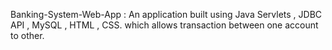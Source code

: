 Banking-System-Web-App : 
An application built using Java Servlets , JDBC API , MySQL , HTML , CSS.
which allows transaction between one account to other.
